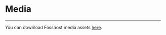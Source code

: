 # Media
---

You can download Fosshost media assets [here](https://fosshost.net/_nuxt/e2115e1a8cf61fd490ac8569d3305bb2.zip).